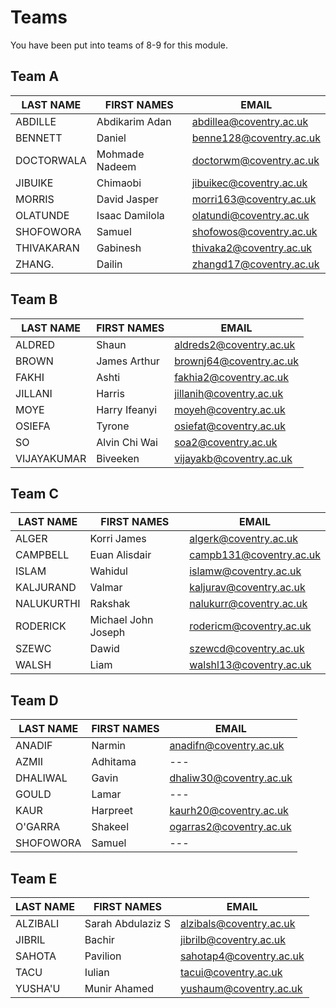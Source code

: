 # Teams

You have been put into teams of 8-9 for this module.

## Team A

| LAST NAME  | FIRST NAMES    | EMAIL                   |
|------------|----------------|-------------------------|
| ABDILLE    | Abdikarim Adan | abdillea@coventry.ac.uk |
| BENNETT    | Daniel         | benne128@coventry.ac.uk |
| DOCTORWALA | Mohmade Nadeem | doctorwm@coventry.ac.uk	|
| JIBUIKE    | Chimaobi	      | jibuikec@coventry.ac.uk |
| MORRIS     | David Jasper	  | morri163@coventry.ac.uk |
| OLATUNDE   | Isaac Damilola |	olatundi@coventry.ac.uk |	
| SHOFOWORA  | Samuel         |	shofowos@coventry.ac.uk |
| THIVAKARAN | Gabinesh       |	thivaka2@coventry.ac.uk |
| ZHANG.     | Dailin         | zhangd17@coventry.ac.uk |

## Team B

| LAST NAME   | FIRST NAMES    | EMAIL                   |
|-------------|----------------|-------------------------|
| ALDRED      | Shaun          | aldreds2@coventry.ac.uk |
| BROWN       | James Arthur   | brownj64@coventry.ac.uk |
| FAKHI       | Ashti          | fakhia2@coventry.ac.uk  |
| JILLANI     | Harris         | jillanih@coventry.ac.uk |
| MOYE        | Harry Ifeanyi  | moyeh@coventry.ac.uk    |
| OSIEFA      | Tyrone         | osiefat@coventry.ac.uk  |
| SO          | Alvin Chi Wai  | soa2@coventry.ac.uk     |
| VIJAYAKUMAR | Biveeken       | vijayakb@coventry.ac.uk |	

## Team C

| LAST NAME  | FIRST NAMES         | EMAIL                   |
|------------|---------------------|-------------------------|
| ALGER      | Korri James         | algerk@coventry.ac.uk   |
| CAMPBELL   | Euan Alisdair       | campb131@coventry.ac.uk |
| ISLAM      | Wahidul             | islamw@coventry.ac.uk   |
| KALJURAND  | Valmar              | kaljurav@coventry.ac.uk |
| NALUKURTHI | Rakshak             | nalukurr@coventry.ac.uk |
| RODERICK   | Michael John Joseph | rodericm@coventry.ac.uk |
| SZEWC      | Dawid               | szewcd@coventry.ac.uk   |
| WALSH      | Liam                | walshl13@coventry.ac.uk |

## Team D

| LAST NAME  | FIRST NAMES       | EMAIL                   |
|------------|-------------------|-------------------------|
| ANADIF     | Narmin            | anadifn@coventry.ac.uk  |
| AZMII      | Adhitama          | ---                     |
| DHALIWAL   | Gavin             | dhaliw30@coventry.ac.uk |
| GOULD      | Lamar             | ---                     |
| KAUR       | Harpreet          | kaurh20@coventry.ac.uk  |
| O'GARRA    | Shakeel           | ogarras2@coventry.ac.uk |
| SHOFOWORA  | Samuel            | ---                     |

## Team E

| LAST NAME  | FIRST NAMES       | EMAIL                   |
|------------|-------------------|-------------------------|
| ALZIBALI   | Sarah Abdulaziz S | alzibals@coventry.ac.uk |
| JIBRIL     | Bachir            | jibrilb@coventry.ac.uk  |
| SAHOTA     | Pavilion          | sahotap4@coventry.ac.uk |
| TACU       | Iulian            | tacui@coventry.ac.uk    |
| YUSHA'U    | Munir Ahamed      | yushaum@coventry.ac.uk  |
